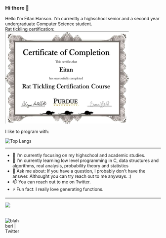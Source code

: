 ### Hi there 👋
Hello I'm Eitan Hanson. I'm currently a highschool senior and a second year undergraduate Computer Science student.
<br>Rat tickling certification:
<br><img width="400em" src="https://github.com/blahberi/blahberi/blob/main/rat_tickling.png?raw=true" />

I like to program with:

![Top Langs](https://github-readme-stats.vercel.app/api/top-langs/?username=blahberi&theme=gruvbox)
___

- 🔭 I’m currently focusing on my highschool and academic studies. 
- 🌱 I’m currently learning low level programming in C, data structures and algorithms, real analysis, probability theory and statistics
- 💬 Ask me about: If you have a question, I probably don't have the answer. Althought you can try reach out to me anyways. :)
- 📫 You can reach out to me on Twitter.
- ⚡ Fun fact: I really love generating functions.
___

<img height="180em" src="https://github-readme-stats.vercel.app/api?username=blahberi&show_icons=true&hide_border=true&&count_private=true&include_all_commits=true&theme=gruvbox" />

<br />
<br />

[<img align="left" alt="blahberi | Twitter" width="50px" src="https://cdn.jsdelivr.net/npm/simple-icons@v3/icons/twitter.svg" />][twitter]
<!--
**blahberi/blahberi** is a ✨ _special_ ✨ repository because its `README.md` (this file) appears on your GitHub profile.

Here are some ideas to get you started:

- 🔭 I’m currently working on ...
- 🌱 I’m currently learning ...
- 👯 I’m looking to collaborate on ...
- 🤔 I’m looking for help with ...
- 💬 Ask me about ...
- 📫 How to reach me: ...
- 😄 Pronouns: ...
- ⚡ Fun fact: ...
-->

[twitter]: https://twitter.com/blahberi
